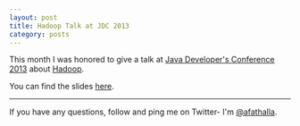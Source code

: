 ```yaml
---
layout: post
title: Hadoop Talk at JDC 2013
category: posts
---
```


This month I was honored to give a talk at [Java Developer's Conference 2013][jdc2013] about [Hadoop][hadoop].

You can find the slides [here][slides].

---

If you have any questions, follow and ping me on Twitter- I'm
[@afathalla][twitter].

[jdc2013]: http://jdc2013.egjug.org/
[hadoop]: http://hadoop.apache.org/
[twitter]: https://twitter.com/afathalla
[slides]: https://speakerdeck.com/afathalla/introducing-hadoop